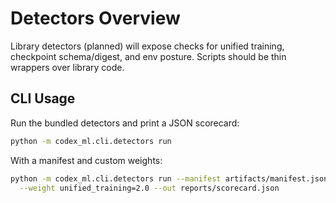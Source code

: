# Detectors Overview

Library detectors (planned) will expose checks for unified training, checkpoint
schema/digest, and env posture. Scripts should be thin wrappers over library code.

## CLI Usage

Run the bundled detectors and print a JSON scorecard:

```bash
python -m codex_ml.cli.detectors run
```

With a manifest and custom weights:

```bash
python -m codex_ml.cli.detectors run --manifest artifacts/manifest.json \
  --weight unified_training=2.0 --out reports/scorecard.json
```
